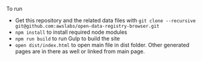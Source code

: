 To run

- Get this repository and the related data files with `git clone --recursive git@github.com:awslabs/open-data-registry-browser.git`
- `npm install` to install required node modules
- `npm run build` to run Gulp to build the site
- `open dist/index.html` to open main file in dist folder. Other generated pages are in there as well or linked from main page.
